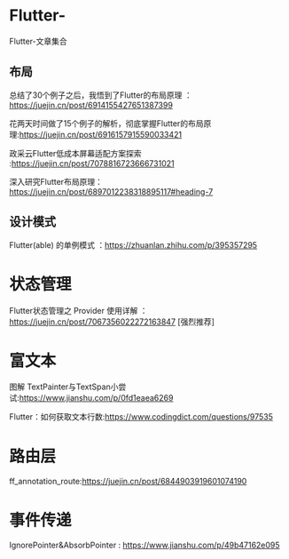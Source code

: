 # Flutter-
Flutter-文章集合



## 布局

总结了30个例子之后，我悟到了Flutter的布局原理 ：https://juejin.cn/post/6914155427651387399

花两天时间做了15个例子的解析，彻底掌握Flutter的布局原理:https://juejin.cn/post/6916157915590033421

政采云Flutter低成本屏幕适配方案探索 :https://juejin.cn/post/7078816723666731021

深入研究Flutter布局原理：https://juejin.cn/post/6897012238318895117#heading-7


## 设计模式

Flutter(able) 的单例模式 ：https://zhuanlan.zhihu.com/p/395357295


# 状态管理

Flutter状态管理之 Provider 使用详解 ：https://juejin.cn/post/7067356022272163847 [强烈推荐]


# 富文本

图解 TextPainter与TextSpan小尝试:https://www.jianshu.com/p/0fd1eaea6269

Flutter：如何获取文本行数:https://www.codingdict.com/questions/97535


# 路由层

ff_annotation_route:https://juejin.cn/post/6844903919601074190

# 事件传递


IgnorePointer&AbsorbPointer : https://www.jianshu.com/p/49b47162e095

